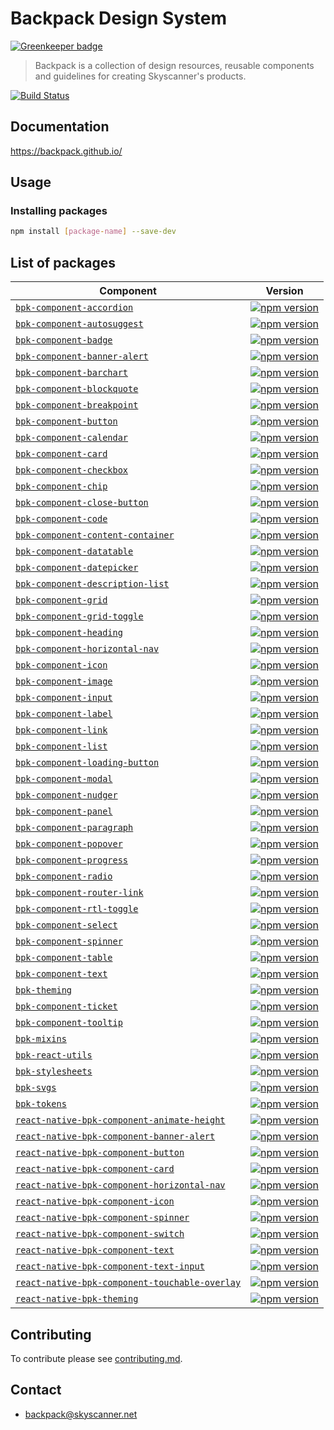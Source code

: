 # Backpack Design System

[![Greenkeeper badge](https://badges.greenkeeper.io/Skyscanner/backpack.svg)](https://greenkeeper.io/)

> Backpack is a collection of design resources, reusable components and guidelines for creating Skyscanner's products.

[![Build Status](https://travis-ci.org/Skyscanner/backpack.svg?branch=master)](https://travis-ci.org/Skyscanner/backpack)

## Documentation

https://backpack.github.io/

## Usage

### Installing packages

```sh
npm install [package-name] --save-dev
```

## List of packages

| Component | Version |
|--------|-------|
| [`bpk-component-accordion`](/packages/bpk-component-accordion) | [![npm version](https://badge.fury.io/js/bpk-component-accordion.svg)](http://badge.fury.io/js/bpk-component-accordion) |
| [`bpk-component-autosuggest`](/packages/bpk-component-autosuggest) | [![npm version](https://badge.fury.io/js/bpk-component-autosuggest.svg)](http://badge.fury.io/js/bpk-component-autosuggest) |
| [`bpk-component-badge`](/packages/bpk-component-badge) | [![npm version](https://badge.fury.io/js/bpk-component-badge.svg)](http://badge.fury.io/js/bpk-component-badge) |
| [`bpk-component-banner-alert`](/packages/bpk-component-banner-alert) | [![npm version](https://badge.fury.io/js/bpk-component-banner-alert.svg)](http://badge.fury.io/js/bpk-component-banner-alert) |
| [`bpk-component-barchart`](/packages/bpk-component-barchart) | [![npm version](https://badge.fury.io/js/bpk-component-barchart.svg)](http://badge.fury.io/js/bpk-component-barchart) |
| [`bpk-component-blockquote`](/packages/bpk-component-blockquote) | [![npm version](https://badge.fury.io/js/bpk-component-blockquote.svg)](http://badge.fury.io/js/bpk-component-blockquote) |
| [`bpk-component-breakpoint`](/packages/bpk-component-breakpoint) | [![npm version](https://badge.fury.io/js/bpk-component-breakpoint.svg)](http://badge.fury.io/js/bpk-component-breakpoint) |
| [`bpk-component-button`](/packages/bpk-component-button) | [![npm version](https://badge.fury.io/js/bpk-component-button.svg)](http://badge.fury.io/js/bpk-component-button) |
| [`bpk-component-calendar`](/packages/bpk-component-calendar) | [![npm version](https://badge.fury.io/js/bpk-component-calendar.svg)](http://badge.fury.io/js/bpk-component-calendar) |
| [`bpk-component-card`](/packages/bpk-component-card) | [![npm version](https://badge.fury.io/js/bpk-component-card.svg)](http://badge.fury.io/js/bpk-component-card) |
| [`bpk-component-checkbox`](/packages/bpk-component-checkbox) | [![npm version](https://badge.fury.io/js/bpk-component-checkbox.svg)](http://badge.fury.io/js/bpk-component-checkbox) |
| [`bpk-component-chip`](/packages/bpk-component-chip) | [![npm version](https://badge.fury.io/js/bpk-component-chip.svg)](http://badge.fury.io/js/bpk-component-chip) |
| [`bpk-component-close-button`](/packages/bpk-component-close-button) | [![npm version](https://badge.fury.io/js/bpk-component-close-button.svg)](http://badge.fury.io/js/bpk-component-close-button) |
| [`bpk-component-code`](/packages/bpk-component-code) | [![npm version](https://badge.fury.io/js/bpk-component-code.svg)](http://badge.fury.io/js/bpk-component-code) |
| [`bpk-component-content-container`](/packages/bpk-component-content-container) | [![npm version](https://badge.fury.io/js/bpk-component-content-container.svg)](http://badge.fury.io/js/bpk-component-content-container) |
| [`bpk-component-datatable`](/packages/bpk-component-datatable) | [![npm version](https://badge.fury.io/js/bpk-component-datatable.svg)](http://badge.fury.io/js/bpk-component-datatable) |
| [`bpk-component-datepicker`](/packages/bpk-component-datepicker) | [![npm version](https://badge.fury.io/js/bpk-component-datepicker.svg)](http://badge.fury.io/js/bpk-component-datepicker) |
| [`bpk-component-description-list`](/packages/bpk-component-description-list) | [![npm version](https://badge.fury.io/js/bpk-component-description-list.svg)](http://badge.fury.io/js/bpk-component-description-list) |
| [`bpk-component-grid`](/packages/bpk-component-grid) | [![npm version](https://badge.fury.io/js/bpk-component-grid.svg)](http://badge.fury.io/js/bpk-component-grid) |
| [`bpk-component-grid-toggle`](/packages/bpk-component-grid-toggle) | [![npm version](https://badge.fury.io/js/bpk-component-grid-toggle.svg)](http://badge.fury.io/js/bpk-component-grid-toggle) |
| [`bpk-component-heading`](/packages/bpk-component-heading) | [![npm version](https://badge.fury.io/js/bpk-component-heading.svg)](http://badge.fury.io/js/bpk-component-heading) |
| [`bpk-component-horizontal-nav`](/packages/bpk-component-horizontal-nav) | [![npm version](https://badge.fury.io/js/bpk-component-horizontal-nav.svg)](http://badge.fury.io/js/bpk-component-horizontal-nav) |
| [`bpk-component-icon`](/packages/bpk-component-icon) | [![npm version](https://badge.fury.io/js/bpk-component-icon.svg)](http://badge.fury.io/js/bpk-component-icon) |
| [`bpk-component-image`](/packages/bpk-component-image) | [![npm version](https://badge.fury.io/js/bpk-component-image.svg)](http://badge.fury.io/js/bpk-component-image) |
| [`bpk-component-input`](/packages/bpk-component-input) | [![npm version](https://badge.fury.io/js/bpk-component-input.svg)](http://badge.fury.io/js/bpk-component-input) |
| [`bpk-component-label`](/packages/bpk-component-label) | [![npm version](https://badge.fury.io/js/bpk-component-label.svg)](http://badge.fury.io/js/bpk-component-label) |
| [`bpk-component-link`](/packages/bpk-component-link) | [![npm version](https://badge.fury.io/js/bpk-component-link.svg)](http://badge.fury.io/js/bpk-component-link) |
| [`bpk-component-list`](/packages/bpk-component-list) | [![npm version](https://badge.fury.io/js/bpk-component-list.svg)](http://badge.fury.io/js/bpk-component-list) |
| [`bpk-component-loading-button`](/packages/bpk-component-loading-button) | [![npm version](https://badge.fury.io/js/bpk-component-loading-button.svg)](http://badge.fury.io/js/bpk-component-loading-button) |
| [`bpk-component-modal`](/packages/bpk-component-modal) | [![npm version](https://badge.fury.io/js/bpk-component-modal.svg)](http://badge.fury.io/js/bpk-component-modal) |
| [`bpk-component-nudger`](/packages/bpk-component-nudger) | [![npm version](https://badge.fury.io/js/bpk-component-nudger.svg)](http://badge.fury.io/js/bpk-component-nudger) |
| [`bpk-component-panel`](/packages/bpk-component-panel) | [![npm version](https://badge.fury.io/js/bpk-component-panel.svg)](http://badge.fury.io/js/bpk-component-panel) |
| [`bpk-component-paragraph`](/packages/bpk-component-paragraph) | [![npm version](https://badge.fury.io/js/bpk-component-paragraph.svg)](http://badge.fury.io/js/bpk-component-paragraph) |
| [`bpk-component-popover`](/packages/bpk-component-popover) | [![npm version](https://badge.fury.io/js/bpk-component-popover.svg)](http://badge.fury.io/js/bpk-component-popover) |
| [`bpk-component-progress`](/packages/bpk-component-progress) | [![npm version](https://badge.fury.io/js/bpk-component-progress.svg)](http://badge.fury.io/js/bpk-component-progress) |
| [`bpk-component-radio`](/packages/bpk-component-radio) | [![npm version](https://badge.fury.io/js/bpk-component-radio.svg)](http://badge.fury.io/js/bpk-component-radio) |
| [`bpk-component-router-link`](/packages/bpk-component-router-link) | [![npm version](https://badge.fury.io/js/bpk-component-router-link.svg)](http://badge.fury.io/js/bpk-component-router-link) |
| [`bpk-component-rtl-toggle`](/packages/bpk-component-rtl-toggle) | [![npm version](https://badge.fury.io/js/bpk-component-rtl-toggle.svg)](http://badge.fury.io/js/bpk-component-rtl-toggle) |
| [`bpk-component-select`](/packages/bpk-component-select) | [![npm version](https://badge.fury.io/js/bpk-component-select.svg)](http://badge.fury.io/js/bpk-component-select) |
| [`bpk-component-spinner`](/packages/bpk-component-spinner) | [![npm version](https://badge.fury.io/js/bpk-component-spinner.svg)](http://badge.fury.io/js/bpk-component-spinner) |
| [`bpk-component-table`](/packages/bpk-component-table) | [![npm version](https://badge.fury.io/js/bpk-component-table.svg)](http://badge.fury.io/js/bpk-component-table) |
| [`bpk-component-text`](/packages/bpk-component-text) | [![npm version](https://badge.fury.io/js/bpk-component-text.svg)](http://badge.fury.io/js/bpk-component-text) |
| [`bpk-theming`](/packages/bpk-theming) | [![npm version](https://badge.fury.io/js/bpk-theming.svg)](http://badge.fury.io/js/bpk-theming) |
| [`bpk-component-ticket`](/packages/bpk-component-ticket) | [![npm version](https://badge.fury.io/js/bpk-component-ticket.svg)](http://badge.fury.io/js/bpk-component-ticket) |
| [`bpk-component-tooltip`](/packages/bpk-component-tooltip) | [![npm version](https://badge.fury.io/js/bpk-component-tooltip.svg)](http://badge.fury.io/js/bpk-component-tooltip) |
| [`bpk-mixins`](/packages/bpk-mixins) | [![npm version](https://badge.fury.io/js/bpk-mixins.svg)](http://badge.fury.io/js/bpk-mixins) |
| [`bpk-react-utils`](/packages/bpk-react-utils) | [![npm version](https://badge.fury.io/js/bpk-react-utils.svg)](http://badge.fury.io/js/bpk-react-utils) |
| [`bpk-stylesheets`](/packages/bpk-stylesheets) | [![npm version](https://badge.fury.io/js/bpk-stylesheets.svg)](http://badge.fury.io/js/bpk-stylesheets) |
| [`bpk-svgs`](/packages/bpk-svgs) | [![npm version](https://badge.fury.io/js/bpk-svgs.svg)](http://badge.fury.io/js/bpk-svgs) |
| [`bpk-tokens`](/packages/bpk-tokens) | [![npm version](https://badge.fury.io/js/bpk-tokens.svg)](http://badge.fury.io/js/bpk-tokens) |
| [`react-native-bpk-component-animate-height`](/native/packages/react-native-bpk-component-animate-height) | [![npm version](https://badge.fury.io/js/react-native-bpk-component-animate-height.svg)](http://badge.fury.io/js/react-native-bpk-component-animate-height) |
| [`react-native-bpk-component-banner-alert`](/native/packages/react-native-bpk-component-banner-alert) | [![npm version](https://badge.fury.io/js/react-native-bpk-component-banner-alert.svg)](http://badge.fury.io/js/react-native-bpk-component-banner-alert) |
| [`react-native-bpk-component-button`](/native/packages/react-native-bpk-component-button) | [![npm version](https://badge.fury.io/js/react-native-bpk-component-button.svg)](http://badge.fury.io/js/react-native-bpk-component-button) |
| [`react-native-bpk-component-card`](/native/packages/react-native-bpk-component-card) | [![npm version](https://badge.fury.io/js/react-native-bpk-component-card.svg)](http://badge.fury.io/js/react-native-bpk-component-card) |
| [`react-native-bpk-component-horizontal-nav`](/native/packages/react-native-bpk-component-horizontal-nav) | [![npm version](https://badge.fury.io/js/react-native-bpk-component-horizontal-nav.svg)](http://badge.fury.io/js/react-native-bpk-component-horizontal-nav) |
| [`react-native-bpk-component-icon`](/native/packages/react-native-bpk-component-icon) | [![npm version](https://badge.fury.io/js/react-native-bpk-component-icon.svg)](http://badge.fury.io/js/react-native-bpk-component-icon) |
| [`react-native-bpk-component-spinner`](/native/packages/react-native-bpk-component-spinner) | [![npm version](https://badge.fury.io/js/react-native-bpk-component-spinner.svg)](http://badge.fury.io/js/react-native-bpk-component-spinner) |
| [`react-native-bpk-component-switch`](/native/packages/react-native-bpk-component-switch) | [![npm version](https://badge.fury.io/js/react-native-bpk-component-switch.svg)](http://badge.fury.io/js/react-native-bpk-component-switch) |
| [`react-native-bpk-component-text`](/native/packages/react-native-bpk-component-text) | [![npm version](https://badge.fury.io/js/react-native-bpk-component-text.svg)](http://badge.fury.io/js/react-native-bpk-component-text) |
| [`react-native-bpk-component-text-input`](/native/packages/react-native-bpk-component-text-input) | [![npm version](https://badge.fury.io/js/react-native-bpk-component-text-input.svg)](http://badge.fury.io/js/react-native-bpk-component-text-input) |
| [`react-native-bpk-component-touchable-overlay`](/native/packages/react-native-bpk-component-touchable-overlay) | [![npm version](https://badge.fury.io/js/react-native-bpk-component-touchable-overlay.svg)](http://badge.fury.io/js/react-native-bpk-component-touchable-overlay) |
| [`react-native-bpk-theming`](/native/packages/react-native-bpk-theming) | [![npm version](https://badge.fury.io/js/react-native-bpk-theming.svg)](http://badge.fury.io/js/react-native-bpk-theming) |

## Contributing

To contribute please see [contributing.md](contributing.md).

## Contact
- backpack@skyscanner.net
